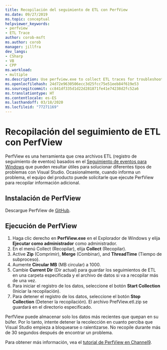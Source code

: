 ```yaml
---
title: Recopilación del seguimiento de ETL con PerfView
ms.date: 09/27/2019
ms.topic: conceptual
helpviewer_keywords:
- perfview
- ETL Trace
author: corob-msft
ms.author: corob
manager: jillfra
dev_langs:
- CSharp
- VB
- CPP
ms.workload:
- multiple
ms.description: Use perfview.exe to collect ETL traces for troubleshooting issues with Visual Studio
ms.openlocfilehash: 24d72e9630506ecc3d25fcc75e51eeb84f619e53
ms.sourcegitcommit: cc841df335d1d22d281871fe41e74238d2fc52a6
ms.translationtype: HT
ms.contentlocale: es-ES
ms.lasthandoff: 03/18/2020
ms.locfileid: "77271169"
---
```

# <a name="collect-an-etl-trace-with-perfview"></a>Recopilación del seguimiento de ETL con PerfView

PerfView es una herramienta que crea archivos ETL (registro de seguimiento de eventos) basados en el [Seguimiento de eventos para Windows](/windows/desktop/ETW/event-tracing-portal) que pueden resultar útiles para solucionar diferentes tipos de problemas con Visual Studio. Ocasionalmente, cuando informa un problema, el equipo del producto puede solicitarle que ejecute PerfView para recopilar información adicional.

## <a name="install-perfview"></a>Instalación de PerfView

Descargue PerfView de [GitHub](https://github.com/Microsoft/perfview/blob/master/documentation/Downloading.md).

## <a name="run-perfview"></a>Ejecución de PerfView

1. Haga clic derecho en **PerfView.exe** en el Explorador de Windows y elija **Ejecutar como administrador** como administrador.
1. En el menú Collect (Recopilar), elija **Collect** (Recopilar).
1. Active **Zip** (Comprimir), **Merge** (Combinar), and **ThreadTime** (Tiempo de subproceso).
1. Aumente **Circular MB** (MB circular) a 1000.
1. Cambie **Current Dir** (Dir actual) para guardar los seguimientos de ETL en una carpeta especificada y el archivo de datos si va a recopilar más de una vez.
1. Para iniciar el registro de los datos, seleccione el botón **Start Collection** (Iniciar la recopilación).
1. Para detener el registro de los datos, seleccione el botón **Stop Collection** (Detener la recopilación). El archivo PrefView.etl.zip se guardará en el directorio especificado.

PerfView puede almacenar solo los datos más recientes que quepan en su búfer. Por lo tanto, intente detener la recolección en cuanto perciba que Visual Studio empieza a bloquearse o ralentizarse. No recopile durante más de 30 segundos después de encontrar un problema.

Para obtener más información, vea el [tutorial de PerfView en Channel9](https://channel9.msdn.com/Series/PerfView-Tutorial/PerfView-Tutorial-1-Collecting-data-with-the-Run-command).
